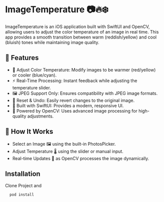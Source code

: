 
# ImageTemperature 📷🔥❄️

ImageTemperature is an iOS application built with SwiftUI and  OpenCV, allowing users to adjust the color temperature of an image in real time. This app provides a smooth transition between warm (reddish/yellow) and cool (bluish) tones while maintaining image quality.

## 🚀 Features

- 🎨 Adjust Color Temperature: Modify images to be warmer (red/yellow) or cooler (blue/cyan).
- ⚡ Real-Time Processing: Instant feedback while adjusting the temperature slider.
- 🖼️ JPEG Support Only: Ensures compatibility with JPEG image formats.
- 🔄 Reset & Undo: Easily revert changes to the original image.
- 📱 Built with SwiftUI: Provides a modern, responsive UI.
- 🔬 Powered by OpenCV: Uses advanced image processing for high-quality adjustments.



## 📸 How It Works

- Select an Image 🖼️ using the built-in PhotosPicker.
- Adjust Temperature 🌡️ using the slider or manual input.
- Real-time Updates 🔄 as OpenCV processes the image dynamically.



## Installation

Clone Project and 

```bash
  pod install
```
    